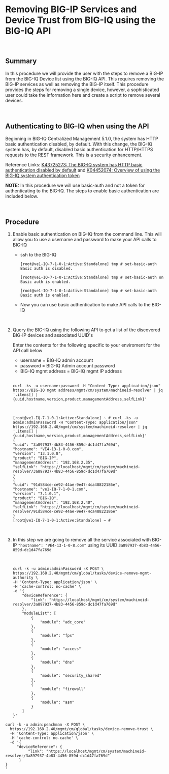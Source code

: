 # Removing BIG-IP Services and Device Trust from BIG-IQ using the BIG-IQ API

<br/>  

## Summary  

In this procedure we will provide the user with the steps to remove a BIG-IP from the BIG-IQ Device list using the BIG-IQ API.  This requires removing the BIG-IP services as well as removing the BIG-IP itself.  This procedure provides the steps for removing a single device, however, a sophisticated user could take the information here and create a script to remove several devices.  


<br/>  

## Authenticating to BIG-IQ when using the API  

Beginning in BIG-IQ Centralized Management 5.1.0, the system has HTTP basic authentication disabled, by default.  With this change, the BIG-IQ system has, by default, disabled basic authentication for HTTP/HTTPS requests to the REST framework. This is a security enhancement.  

Reference Links: [K43725273: The BIG-IQ system has HTTP basic authentication disabled by default](https://support.f5.com/csp/article/K43725273) and [K04452074: Overview of using the BIG-IQ system authentication token](https://support.f5.com/csp/article/K04452074)  


__NOTE:__  In this procedure we will use basic-auth and not a token for authenticating to the BIG-IQ.  The steps to enable basic authentication are included below.  

<br/>  

## Procedure  

1.  Enable basic authentication on BIG-IQ from the command line.  This will allow you to use a username and password to make your API calls to BIG-IQ  

    - ssh to the BIG-IQ  

        ```
        [root@ve1-IQ-7-1-0-1:Active:Standalone] tmp # set-basic-auth
        Basic auth is disabled.
        ```  

        ```
        [root@ve1-IQ-7-1-0-1:Active:Standalone] tmp # set-basic-auth on
        Basic auth is enabled.
        ```  
        ```
        [root@ve1-IQ-7-1-0-1:Active:Standalone] tmp # set-basic-auth
        Basic auth is enabled.
        ```

    - Now you can use basic authentication to make API calls to the BIG-IQ

<br/>  

2.  Query the BIG-IQ using the following API to get a list of the discovered BIG-IP devices and associated UUID's  

    Enter the contents for the following specific to your enviroment for the API call below  
    - username = BIG-IQ admin account  
    - password = BIG-IQ Admin account password
    - BIG-IQ mgmt address = BIG-IQ mgmt IP address
    <br/>  

    ```
    curl -ks -u username:password -H "Content-Type: application/json" https://BIG-IQ mgmt address/mgmt/cm/system/machineid-resolver | jq '.items[] | {uuid,hostname,version,product,managementAddress,selfLink}'
    ```
    <br/>  

    ```
    [root@ve1-IQ-7-1-0-1:Active:Standalone] ~ # curl -ks -u admin:adminPassword -H "Content-Type: application/json" https://192.168.2.40/mgmt/cm/system/machineid-resolver | jq '.items[] | {uuid,hostname,version,product,managementAddress,selfLink}'
    {
    "uuid": "3a897937-4b83-4456-859d-dc1d47fa769d",
    "hostname": "VE4-13-1-0-8.com",
    "version": "13.1.0.8",
    "product": "BIG-IP",
    "managementAddress": "192.168.2.35",
    "selfLink": "https://localhost/mgmt/cm/system/machineid-resolver/3a897937-4b83-4456-859d-dc1d47fa769d"
    }
    {
    "uuid": "91d584ce-ce92-44ae-9e47-4ca48822186e",
    "hostname": "ve1-IQ-7-1-0-1.com",
    "version": "7.1.0.1",
    "product": "BIG-IQ",
    "managementAddress": "192.168.2.40",
    "selfLink": "https://localhost/mgmt/cm/system/machineid-resolver/91d584ce-ce92-44ae-9e47-4ca48822186e"
    }
    [root@ve1-IQ-7-1-0-1:Active:Standalone] ~ #
    ```  
<br/>  

3.   In this step we are going to remove all the service associated with BIG-IP `"hostname": "VE4-13-1-0-8.com"` using its UUID `3a897937-4b83-4456-859d-dc1d47fa769d`  

        <br/>  
        
        ```
        curl -k -u admin:adminPassword -X POST \
        https://192.168.2.40/mgmt/cm/global/tasks/device-remove-mgmt-authority \
        -H 'Content-Type: application/json' \
        -H 'cache-control: no-cache' \
        -d '{
            "deviceReference": {
                "link": "https://localhost/mgmt/cm/system/machineid-resolver/3a897937-4b83-4456-859d-dc1d47fa769d"
            },
            "moduleList": [
                {
                    "module": "adc_core"
                },
                {
                    "module": "fps"
                },
                {
                    "module": "access"
                },
                {
                    "module": "dns"
                },
                {
                    "module": "security_shared"
                },
                {
                    "module": "firewall"
                },
                {
                    "module": "asm"
                }
            ]
        }'
        ```  

```
curl -k -u admin:peachman -X POST \
  https://192.168.2.40/mgmt/cm/global/tasks/device-remove-trust \
  -H 'Content-Type: application/json' \
  -H 'cache-control: no-cache' \
  -d '{
     "deviceReference": {
          "link": "https://localhost/mgmt/cm/system/machineid-resolver/3a897937-4b83-4456-859d-dc1d47fa769d"
      }
}
'
```